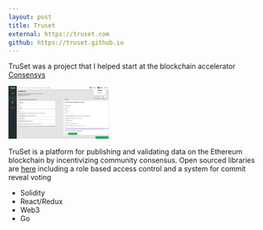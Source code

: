 ```yaml
---
layout: post
title: Truset
external: https://truset.com
github: https://truset.github.io
---
```

<p>TruSet was a project that I helped start at the blockchain accelerator <a href='http://consensys.net'>Consensys</a></p>
<img src="/assets/TruSet-regulator.png" width="200" height="*"/>
<p>
TruSet is a platform for publishing and validating data on the Ethereum blockchain by incentivizing community consensus.  Open sourced libraries are <a href='https://truset.github.io'>here</a> including a role based access control and a system for commit reveal voting
<p>
<ul>
<li>Solidity</li>
<li>React/Redux</li>
<li>Web3</li>
<li>Go</li>
</ul>
